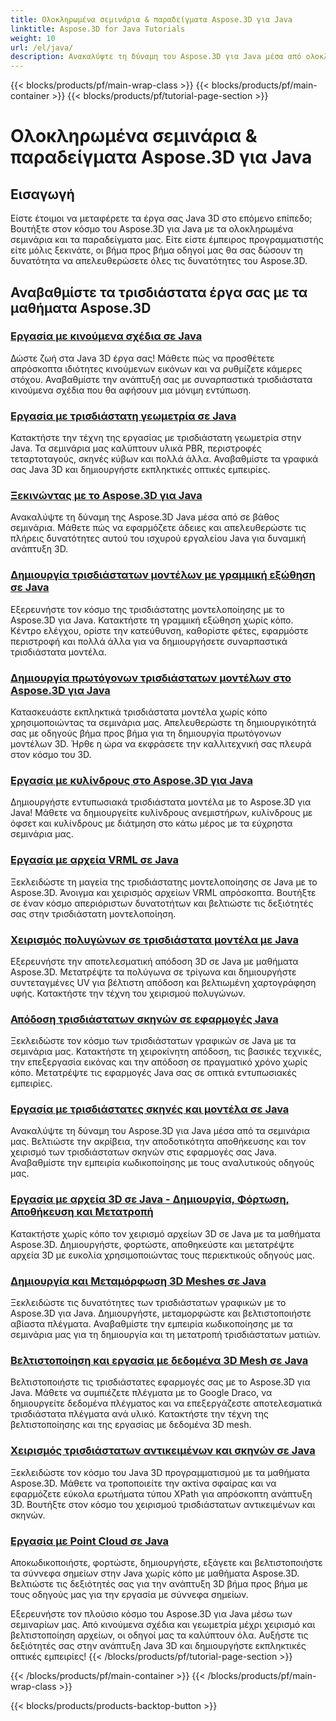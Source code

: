 ```yaml
---
title: Ολοκληρωμένα σεμινάρια & παραδείγματα Aspose.3D για Java
linktitle: Aspose.3D for Java Tutorials
weight: 10
url: /el/java/
description: Ανακαλύψτε τη δύναμη του Aspose.3D για Java μέσα από ολοκληρωμένα σεμινάρια. Αναβαθμίστε τα έργα σας σε Java 3D με μαθήματα για κινούμενα σχέδια, γεωμετρία, αδειοδότηση και πολλά άλλα!
---
```


{{< blocks/products/pf/main-wrap-class >}}
{{< blocks/products/pf/main-container >}}
{{< blocks/products/pf/tutorial-page-section >}}

# Ολοκληρωμένα σεμινάρια & παραδείγματα Aspose.3D για Java

## Εισαγωγή

Είστε έτοιμοι να μεταφέρετε τα έργα σας Java 3D στο επόμενο επίπεδο; Βουτήξτε στον κόσμο του Aspose.3D για Java με τα ολοκληρωμένα σεμινάρια και τα παραδείγματα μας. Είτε είστε έμπειρος προγραμματιστής είτε μόλις ξεκινάτε, οι βήμα προς βήμα οδηγοί μας θα σας δώσουν τη δυνατότητα να απελευθερώσετε όλες τις δυνατότητες του Aspose.3D.

## Αναβαθμίστε τα τρισδιάστατα έργα σας με τα μαθήματα Aspose.3D

### [Εργασία με κινούμενα σχέδια σε Java](./animations/)

Δώστε ζωή στα Java 3D έργα σας! Μάθετε πώς να προσθέτετε απρόσκοπτα ιδιότητες κινούμενων εικόνων και να ρυθμίζετε κάμερες στόχου. Αναβαθμίστε την ανάπτυξή σας με συναρπαστικά τρισδιάστατα κινούμενα σχέδια που θα αφήσουν μια μόνιμη εντύπωση.

### [Εργασία με τρισδιάστατη γεωμετρία σε Java](./geometry/)

Κατακτήστε την τέχνη της εργασίας με τρισδιάστατη γεωμετρία στην Java. Τα σεμινάρια μας καλύπτουν υλικά PBR, περιστροφές τεταρτοταγούς, σκηνές κύβων και πολλά άλλα. Αναβαθμίστε τα γραφικά σας Java 3D και δημιουργήστε εκπληκτικές οπτικές εμπειρίες.

### [Ξεκινώντας με το Aspose.3D για Java](./licensing/)

Ανακαλύψτε τη δύναμη της Aspose.3D Java μέσα από σε βάθος σεμινάρια. Μάθετε πώς να εφαρμόζετε άδειες και απελευθερώστε τις πλήρεις δυνατότητες αυτού του ισχυρού εργαλείου Java για δυναμική ανάπτυξη 3D.

### [Δημιουργία τρισδιάστατων μοντέλων με γραμμική εξώθηση σε Java](./linear-extrusion/)

Εξερευνήστε τον κόσμο της τρισδιάστατης μοντελοποίησης με το Aspose.3D για Java. Κατακτήστε τη γραμμική εξώθηση χωρίς κόπο. Κέντρο ελέγχου, ορίστε την κατεύθυνση, καθορίστε φέτες, εφαρμόστε περιστροφή και πολλά άλλα για να δημιουργήσετε συναρπαστικά τρισδιάστατα μοντέλα.

### [Δημιουργία πρωτόγονων τρισδιάστατων μοντέλων στο Aspose.3D για Java](./primitive-3d-models/)

Κατασκευάστε εκπληκτικά τρισδιάστατα μοντέλα χωρίς κόπο χρησιμοποιώντας τα σεμινάρια μας. Απελευθερώστε τη δημιουργικότητά σας με οδηγούς βήμα προς βήμα για τη δημιουργία πρωτόγονων μοντέλων 3D. Ήρθε η ώρα να εκφράσετε την καλλιτεχνική σας πλευρά στον κόσμο του 3D.

### [Εργασία με κυλίνδρους στο Aspose.3D για Java](./cylinders/)

Δημιουργήστε εντυπωσιακά τρισδιάστατα μοντέλα με το Aspose.3D για Java! Μάθετε να δημιουργείτε κυλίνδρους ανεμιστήρων, κυλίνδρους με όφσετ και κυλίνδρους με διάτμηση στο κάτω μέρος με τα εύχρηστα σεμινάρια μας.

### [Εργασία με αρχεία VRML σε Java](./vrml-files/)

Ξεκλειδώστε τη μαγεία της τρισδιάστατης μοντελοποίησης σε Java με το Aspose.3D. Άνοιγμα και χειρισμός αρχείων VRML απρόσκοπτα. Βουτήξτε σε έναν κόσμο απεριόριστων δυνατοτήτων και βελτιώστε τις δεξιότητές σας στην τρισδιάστατη μοντελοποίηση.

### [Χειρισμός πολυγώνων σε τρισδιάστατα μοντέλα με Java](./polygon/)

Εξερευνήστε την αποτελεσματική απόδοση 3D σε Java με μαθήματα Aspose.3D. Μετατρέψτε τα πολύγωνα σε τρίγωνα και δημιουργήστε συντεταγμένες UV για βέλτιστη απόδοση και βελτιωμένη χαρτογράφηση υφής. Κατακτήστε την τέχνη του χειρισμού πολυγώνων.

### [Απόδοση τρισδιάστατων σκηνών σε εφαρμογές Java](./rendering-3d-scenes/)

Ξεκλειδώστε τον κόσμο των τρισδιάστατων γραφικών σε Java με τα σεμινάρια μας. Κατακτήστε τη χειροκίνητη απόδοση, τις βασικές τεχνικές, την επεξεργασία εικόνας και την απόδοση σε πραγματικό χρόνο χωρίς κόπο. Μετατρέψτε τις εφαρμογές Java σας σε οπτικά εντυπωσιακές εμπειρίες.

### [Εργασία με τρισδιάστατες σκηνές και μοντέλα σε Java](./3d-scenes-and-models/)

Ανακαλύψτε τη δύναμη του Aspose.3D για Java μέσα από τα σεμινάρια μας. Βελτιώστε την ακρίβεια, την αποδοτικότητα αποθήκευσης και τον χειρισμό των τρισδιάστατων σκηνών στις εφαρμογές σας Java. Αναβαθμίστε την εμπειρία κωδικοποίησης με τους αναλυτικούς οδηγούς μας.

### [Εργασία με αρχεία 3D σε Java - Δημιουργία, Φόρτωση, Αποθήκευση και Μετατροπή](./load-and-save/)

Κατακτήστε χωρίς κόπο τον χειρισμό αρχείων 3D σε Java με τα μαθήματα Aspose.3D. Δημιουργήστε, φορτώστε, αποθηκεύστε και μετατρέψτε αρχεία 3D με ευκολία χρησιμοποιώντας τους περιεκτικούς οδηγούς μας.

### [Δημιουργία και Μεταμόρφωση 3D Meshes σε Java](./transforming-3d-meshes/)

Ξεκλειδώστε τις δυνατότητες των τρισδιάστατων γραφικών με το Aspose.3D για Java. Δημιουργήστε, μεταμορφώστε και βελτιστοποιήστε αβίαστα πλέγματα. Αναβαθμίστε την εμπειρία κωδικοποίησης με τα σεμινάρια μας για τη δημιουργία και τη μετατροπή τρισδιάστατων ματιών.

### [Βελτιστοποίηση και εργασία με δεδομένα 3D Mesh σε Java](./3d-mesh-data/)

Βελτιστοποιήστε τις τρισδιάστατες εφαρμογές σας με το Aspose.3D για Java. Μάθετε να συμπιέζετε πλέγματα με το Google Draco, να δημιουργείτε δεδομένα πλέγματος και να επεξεργάζεστε αποτελεσματικά τρισδιάστατα πλέγματα ανά υλικό. Κατακτήστε την τέχνη της βελτιστοποίησης και της εργασίας με δεδομένα 3D mesh.

### [Χειρισμός τρισδιάστατων αντικειμένων και σκηνών σε Java](./3d-objects-and-scenes/)

Ξεκλειδώστε τον κόσμο του Java 3D προγραμματισμού με τα μαθήματα Aspose.3D. Μάθετε να τροποποιείτε την ακτίνα σφαίρας και να εφαρμόζετε εύκολα ερωτήματα τύπου XPath για απρόσκοπτη ανάπτυξη 3D. Βουτήξτε στον κόσμο του χειρισμού τρισδιάστατων αντικειμένων και σκηνών.

### [Εργασία με Point Cloud σε Java](./point-clouds/)

Αποκωδικοποιήστε, φορτώστε, δημιουργήστε, εξάγετε και βελτιστοποιήστε τα σύννεφα σημείων στην Java χωρίς κόπο με μαθήματα Aspose.3D. Βελτιώστε τις δεξιότητές σας για την ανάπτυξη 3D βήμα προς βήμα με τους οδηγούς μας για την εργασία με σύννεφα σημείων.

Εξερευνήστε τον πλούσιο κόσμο του Aspose.3D για Java μέσω των σεμιναρίων μας. Από κινούμενα σχέδια και γεωμετρία μέχρι χειρισμό και βελτιστοποίηση αρχείων, οι οδηγοί μας τα καλύπτουν όλα. Αυξήστε τις δεξιότητές σας στην ανάπτυξη Java 3D και δημιουργήστε εκπληκτικές οπτικές εμπειρίες!
{{< /blocks/products/pf/tutorial-page-section >}}

{{< /blocks/products/pf/main-container >}}
{{< /blocks/products/pf/main-wrap-class >}}

{{< blocks/products/products-backtop-button >}}
